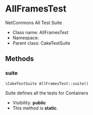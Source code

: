 AllFramesTest
===============

NetCommons All Test Suite




* Class name: AllFramesTest
* Namespace: 
* Parent class: CakeTestSuite







Methods
-------


### suite

    \CakeTestSuite AllFramesTest::suite()

Suite defines all the tests for Containers



* Visibility: **public**
* This method is **static**.



